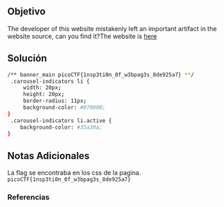 ## Objetivo
The developer of this website mistakenly left an important artifact in the website source, can you find it?The website is [here](http://saturn.picoctf.net:49674/)
## Solución
```bash
/** banner_main picoCTF{1nsp3ti0n_0f_w3bpag3s_8de925a7} **/
 .carousel-indicators li {
     width: 20px;
     height: 20px;
     border-radius: 11px;
     background-color: #070000;
}
 .carousel-indicators li.active {
    background-color: #35a30a;
}
```
## Notas Adicionales
La flag se encontraba en los css de la pagina.
`picoCTF{1nsp3ti0n_0f_w3bpag3s_8de925a7}`
### Referencias